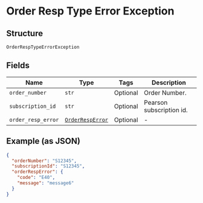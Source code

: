 
# Order Resp Type Error Exception

## Structure

`OrderRespTypeErrorException`

## Fields

| Name | Type | Tags | Description |
|  --- | --- | --- | --- |
| `order_number` | `str` | Optional | Order Number. |
| `subscription_id` | `str` | Optional | Pearson subscription id. |
| `order_resp_error` | [`OrderRespError`](../../doc/models/order-resp-error.md) | Optional | - |

## Example (as JSON)

```json
{
  "orderNumber": "S12345",
  "subscriptionId": "S12345",
  "orderRespError": {
    "code": "E40",
    "message": "message6"
  }
}
```

